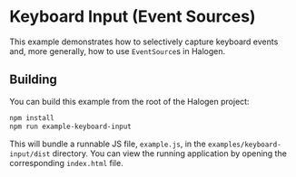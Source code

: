 # Keyboard Input (Event Sources)

This example demonstrates how to selectively capture keyboard events and, more generally, how to use `EventSource`s in Halogen.

## Building

You can build this example from the root of the Halogen project:

```sh
npm install
npm run example-keyboard-input
```

This will bundle a runnable JS file, `example.js`, in the `examples/keyboard-input/dist` directory. You can view the running application by opening the corresponding `index.html` file.
